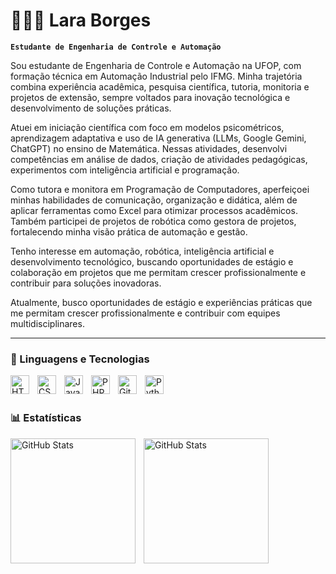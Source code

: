 # 👩🏻‍💻 Lara Borges
**`Estudante de Engenharia de Controle e Automação`**

Sou estudante de Engenharia de Controle e Automação na UFOP, com formação técnica em Automação Industrial pelo IFMG. Minha trajetória combina experiência acadêmica, pesquisa científica, tutoria, monitoria e projetos de extensão, sempre voltados para inovação tecnológica e desenvolvimento de soluções práticas.

Atuei em iniciação científica com foco em modelos psicométricos, aprendizagem adaptativa e uso de IA generativa (LLMs, Google Gemini, ChatGPT) no ensino de Matemática. Nessas atividades, desenvolvi competências em análise de dados, criação de atividades pedagógicas, experimentos com inteligência artificial e programação.

Como tutora e monitora em Programação de Computadores, aperfeiçoei minhas habilidades de comunicação, organização e didática, além de aplicar ferramentas como Excel para otimizar processos acadêmicos. Também participei de projetos de robótica como gestora de projetos, fortalecendo minha visão prática de automação e gestão.

Tenho interesse em automação, robótica, inteligência artificial e desenvolvimento tecnológico, buscando oportunidades de estágio e colaboração em projetos que me permitam crescer profissionalmente e contribuir para soluções inovadoras.

Atualmente, busco oportunidades de estágio e experiências práticas que me permitam crescer profissionalmente e contribuir com equipes multidisciplinares.

---

### 🤖 Linguagens e Tecnologias

<img 
    align="left" 
    alt="HTML"
    title="HTML" 
    width="30px" 
    style="padding-right: 10px;" 
    src="https://cdn.jsdelivr.net/gh/devicons/devicon@latest/icons/html5/html5-original.svg" 
/>
<img 
    align="left" 
    alt="CSS" 
    title="CSS"
    width="30px" 
    style="padding-right: 10px;" 
    src="https://cdn.jsdelivr.net/gh/devicons/devicon@latest/icons/css3/css3-original.svg" 
/>
<img 
    align="left" 
    alt="JavaScript" 
    title="JavaScript"
    width="30px" 
    style="padding-right: 10px;" 
    src="https://cdn.jsdelivr.net/gh/devicons/devicon@latest/icons/javascript/javascript-original.svg" 
/>

<img 
    align="left" 
    alt="PHP" 
    title="PHP"
    width="30px" 
    style="padding-right: 10px;" 
    src="https://cdn.jsdelivr.net/gh/devicons/devicon@latest/icons/php/php-original.svg" 
/>

<img 
    align="left" 
    alt="Git" 
    title="Git"
    width="30px" 
    style="padding-right: 10px;" 
    src="https://cdn.jsdelivr.net/gh/devicons/devicon@latest/icons/git/git-original.svg" 
/>
<img 
    align="left" 
    alt="Python" 
    title="Python"
    width="30px" 
    style="padding-right: 10px;" 
    src="https://cdn.jsdelivr.net/gh/devicons/devicon@latest/icons/python/python-original.svg" 
/>

<br/>
<br/>

### 📊 Estatísticas

<p>
  <img 
    align="left" 
    alt="GitHub Stats" 
    height="200" 
    style="padding-right: 10px;" 
    src="https://github-readme-stats.vercel.app/api?username=laraboliveira&show_icons=true&theme=tokyonight&include_all_commits=true&locale=pt-br" 
  />

<img 
      align="left" 
      alt="GitHub Stats" 
      height="200" 
      src="https://github-readme-stats.vercel.app/api/top-langs/?username=laraboliveira&theme=tokyonight&layout=compact&custom_title=Tecnologias&langs_count=10" 
  />

</p>

<!--
**laraboliveira/laraboliveira** is a ✨ _special_ ✨ repository because its `README.md` (this file) appears on your GitHub profile.

Here are some ideas to get you started:

- 🔭 I’m currently working on ...
- 🌱 I’m currently learning ...
- 👯 I’m looking to collaborate on ...
- 🤔 I’m looking for help with ...
- 💬 Ask me about ...
- 📫 How to reach me: ...
- 😄 Pronouns: ...
- ⚡ Fun fact: ...
-->
